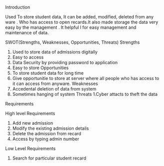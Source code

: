 
Introduction

   Used  To store student data, It  can be  added, modified, deleted from any ware . Who has access to open recards.It also made storage the data very easy  by the management . It helpful l for easy management and maintenance of data.



SWOT(Strengths, Weaknesses, Opportunities, Threats)
Strengths
1.	Used to store data of admissions digitally
2.	Easy to access
3.	Data Security by providing password to application
4.	Easy to store
Opportunities
1.	To store student data for long time
2.	Give opportunitie to store at server where all people who has access to it can access from anyware.
Weaknesses
1.	Accedental  deletion of data from system
2.	Sometimes hanging of system
Threats
1.Cyber attacts to theft the data


Requirements

High level Requirements
1.	Add new admission
2.	Modify the existing admission details
3.	Delete the admission from recard 
4.	Access by typing admin number 

Low Level  Requirements
1.	Search for particular student recard
